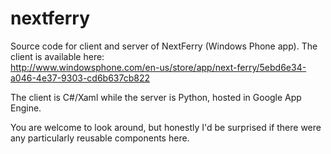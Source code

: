 nextferry
=========

Source code for client and server of NextFerry (Windows Phone app).
The client is available here:  
http://www.windowsphone.com/en-us/store/app/next-ferry/5ebd6e34-a046-4e37-9303-cd6b637cb822

The client is C#/Xaml while the server is Python, hosted in Google App Engine.

You are welcome to look around, but honestly I'd be surprised if there were any particularly reusable components here.
